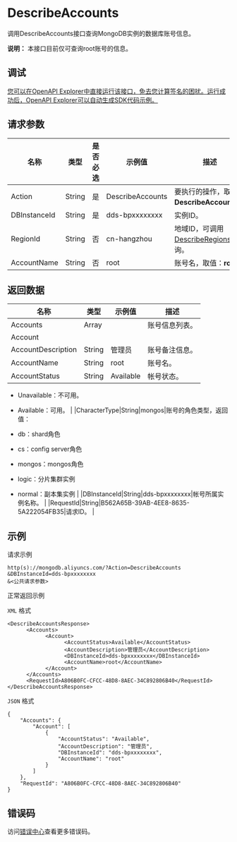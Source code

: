 # DescribeAccounts

调用DescribeAccounts接口查询MongoDB实例的数据库账号信息。

**说明：** 本接口目前仅可查询root账号的信息。

## 调试

[您可以在OpenAPI Explorer中直接运行该接口，免去您计算签名的困扰。运行成功后，OpenAPI Explorer可以自动生成SDK代码示例。](https://api.aliyun.com/#product=Dds&api=DescribeAccounts&type=RPC&version=2015-12-01)

## 请求参数

|名称|类型|是否必选|示例值|描述|
|--|--|----|---|--|
|Action|String|是|DescribeAccounts|要执行的操作，取值：**DescribeAccounts**。 |
|DBInstanceId|String|是|dds-bpxxxxxxxx|实例ID。 |
|RegionId|String|否|cn-hangzhou|地域ID，可调用[DescribeRegions](~~61933~~)查询。 |
|AccountName|String|否|root|账号名，取值：**root**。 |

## 返回数据

|名称|类型|示例值|描述|
|--|--|---|--|
|Accounts|Array| |账号信息列表。 |
|Account| | | |
|AccountDescription|String|管理员|账号备注信息。 |
|AccountName|String|root|账号名。 |
|AccountStatus|String|Available|帐号状态。

-   Unavailable：不可用。
-   Available：可用。 |
|CharacterType|String|mongos|账号的角色类型，返回值：

-   db：shard角色
-   cs：config server角色
-   mongos：mongos角色
-   logic：分片集群实例
-   normal：副本集实例 |
|DBInstanceId|String|dds-bpxxxxxxxx|帐号所属实例名称。 |
|RequestId|String|B562A65B-39AB-4EE8-8635-5A222054FB35|请求ID。 |

## 示例

请求示例

```
http(s)://mongodb.aliyuncs.com/?Action=DescribeAccounts
&DBInstanceId=dds-bpxxxxxxxx
&<公共请求参数>
```

正常返回示例

`XML` 格式

```
<DescribeAccountsResponse>
      <Accounts>
            <Account>
                  <AccountStatus>Available</AccountStatus>
                  <AccountDescription>管理员</AccountDescription>
                  <DBInstanceId>dds-bpxxxxxxxx</DBInstanceId>
                  <AccountName>root</AccountName>
            </Account>
      </Accounts>
      <RequestId>A806B0FC-CFCC-48D8-8AEC-34C892806B40</RequestId>
</DescribeAccountsResponse>
```

`JSON` 格式

```
{
    "Accounts": {
        "Account": [
            {
                "AccountStatus": "Available",
                "AccountDescription": "管理员",
                "DBInstanceId": "dds-bpxxxxxxxx",
                "AccountName": "root"
            }
        ]
    },
    "RequestId": "A806B0FC-CFCC-48D8-8AEC-34C892806B40"
}
```

## 错误码

访问[错误中心](https://error-center.alibabacloud.com/status/product/Dds)查看更多错误码。

